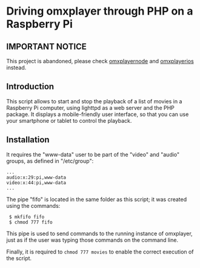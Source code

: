 # Driving omxplayer through PHP on a Raspberry Pi

## IMPORTANT NOTICE

This project is abandoned, please check [omxplayernode][omxplayernode]
and [omxplayerios][omxplayerios] instead.

## Introduction

This script allows to start and stop the playback of a list of movies in
a Raspberry Pi computer, using lighttpd as a web server and the PHP
package. It displays a mobile-friendly user interface, so that you can
use your smartphone or tablet to control the playback.

## Installation

It requires the "www-data" user to be part of the "video" and "audio"
groups, as defined in "/etc/group":

    ...
    audio:x:29:pi,www-data
    video:x:44:pi,www-data
    ...

The pipe "fifo" is located in the same folder as this script; it was
created using the commands:

     $ mkfifo fifo 
     $ chmod 777 fifo

This pipe is used to send commands to the running instance of omxplayer,
just as if the user was typing those commands on the command line.

Finally, it is required to `chmod 777 movies` to enable the correct execution
of the script.

[omxplayernode]:https://github.com/akosma/omxplayernode
[omxplayerios]:https://github.com/akosma/omxplayerios

